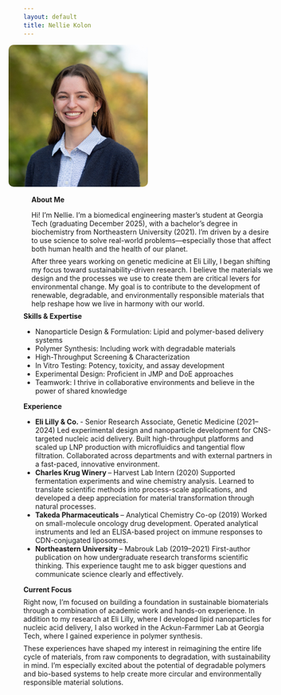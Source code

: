 ```yaml
---
layout: default
title: Nellie Kolon
---
```


<div class="flex-title">
  <div style="margin-left: -30px;">
    <img src="/assets/media/headshot.png" alt="a picture of me" style="max-width: 280px; border-radius: 10px;">
  </div>
  <div style="margin-left: 1rem;">

<div style="margin-bottom:8px;"></div>

<strong>About Me</strong>
<div style="margin-bottom:8px;"></div>
    <div>
      Hi! I’m Nellie. I’m a biomedical engineering master’s student at Georgia Tech (graduating December 2025), with a bachelor’s degree in biochemistry from Northeastern University (2021). I’m driven by a desire to use science to solve real-world problems—especially those that affect both human health and the health of our planet.
<div style="margin-bottom:8px;"></div>
      After three years working on genetic medicine at Eli Lilly, I began shifting my focus toward sustainability-driven research. I believe the materials we design and the processes we use to create them are critical levers for environmental change. My goal is to contribute to the development of renewable, degradable, and environmentally responsible materials that help reshape how we live in harmony with our world.
    </div>
  </div>
</div>

<div style="margin-bottom:8px;"></div>

<div class="flex-title">
  <div>
    <strong>Skills & Expertise</strong>
    <ul>
      <li>Nanoparticle Design &amp; Formulation: Lipid and polymer-based delivery systems</li>
      <li>Polymer Synthesis: Including work with degradable materials</li>
      <li>High-Throughput Screening &amp; Characterization</li>
      <li>In Vitro Testing: Potency, toxicity, and assay development</li>
      <li>Experimental Design: Proficient in JMP and DoE approaches</li>
      <li>Teamwork: I thrive in collaborative environments and believe in the power of shared knowledge</li>
    </ul>
  </div>
</div>

<div class="flex-title">
  <div>
    <strong>Experience</strong>
    <ul>
      <li> <strong> Eli Lilly & Co. </strong> - Senior Research Associate, Genetic Medicine (2021–2024) Led experimental design and nanoparticle development for CNS-targeted nucleic acid delivery. Built high-throughput platforms and scaled up LNP production with microfluidics and tangential flow filtration. Collaborated across departments and with external partners in a fast-paced, innovative environment.</li>
      <li> <strong> Charles Krug Winery </strong> – Harvest Lab Intern (2020) Supported fermentation experiments and wine chemistry analysis. Learned to translate scientific methods into process-scale applications, and developed a deep appreciation for material transformation through natural processes.</li>
      <li> <strong> Takeda Pharmaceuticals </strong> – Analytical Chemistry Co-op (2019) Worked on small-molecule oncology drug development. Operated analytical instruments and led an ELISA-based project on immune responses to CDN-conjugated liposomes.</li>
      <li> <strong> Northeastern University </strong> – Mabrouk Lab (2019–2021) First-author publication on how undergraduate research transforms scientific thinking. This experience taught me to ask bigger questions and communicate science clearly and effectively.</li>
    </ul>
  </div>
</div>

<div class="flex-title">
  <div>
    <strong>Current Focus</strong>
<div style="margin-bottom:8px;"></div>
Right now, I’m focused on building a foundation in sustainable biomaterials through a combination of academic work and hands-on experience. In addition to my research at Eli Lilly, where I developed lipid nanoparticles for nucleic acid delivery, I also worked in the Ackun-Farmmer Lab at Georgia Tech, where I gained experience in polymer synthesis.
<div style="margin-bottom:8px;"></div>
These experiences have shaped my interest in reimagining the entire life cycle of materials, from raw components to degradation, with sustainability in mind. I’m especially excited about the potential of degradable polymers and bio-based systems to help create more circular and environmentally responsible material solutions.
  </div>
</div>


